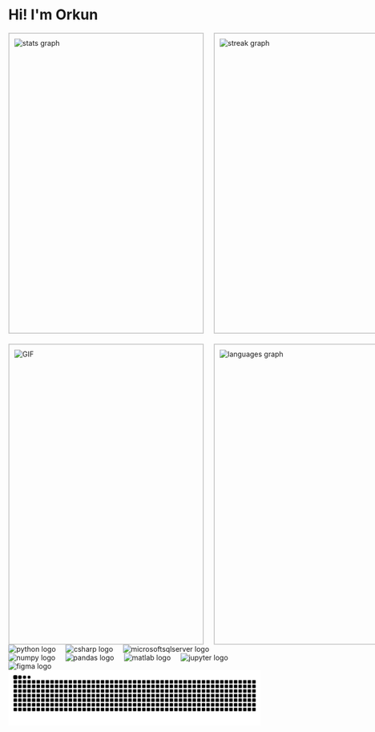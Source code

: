 <h1 align="left">Hi! I'm Orkun</h1>

<div align="left">
  <div style="display: grid; grid-template-columns: repeat(2, 1fr); grid-gap: 20px; width: 800px; height: 600px;">
    <!-- GitHub Stats -->
    <div style="border: 2px solid #ccc; padding: 10px;">
      <img src="https://github-readme-stats.vercel.app/api?username=orkunaktas&hide_title=false&hide_rank=false&show_icons=false&include_all_commits=true&count_private=true&disable_animations=false&theme=dark&locale=en&hide_border=false&custom_title=GitHub%20Stats" width="100%" height="100%" alt="stats graph" />
    </div>
    <!-- Streak Stats -->
    <div style="border: 2px solid #ccc; padding: 10px;">
      <img src="https://streak-stats.demolab.com?user=orkunaktas&locale=en&mode=daily&theme=dark&hide_border=false&border_radius=5" width="100%" height="100%" alt="streak graph" />
    </div>
  </div>

  <div style="display: grid; grid-template-columns: repeat(2, 1fr); grid-gap: 20px; width: 800px; height: 600px; margin-top: 20px;">
    <!-- GIF -->
    <div style="border: 2px solid #ccc; padding: 10px;">
      <img src="https://y.yarn.co/1bf4f0a9-5ba2-46b2-91e5-ee2256bca74d_text.gif" width="100%" height="100%" alt="GIF" />
    </div>
    <!-- Top Languages -->
    <div style="border: 2px solid #ccc; padding: 10px;">
      <img src="https://github-readme-stats.vercel.app/api/top-langs?username=orkunaktas&locale=en&hide_title=false&layout=compact&card_width=320&langs_count=6&theme=dark&hide_border=false" width="100%" height="100%" alt="languages graph" />
    </div>
  </div>
</div>

<div align="left">
  <img src="https://cdn.jsdelivr.net/gh/devicons/devicon/icons/python/python-original.svg" height="43" alt="python logo" />
  <img width="12" />
  <img src="https://cdn.jsdelivr.net/gh/devicons/devicon/icons/csharp/csharp-original.svg" height="43" alt="csharp logo" />
  <img width="12" />
  <img src="https://cdn.jsdelivr.net/gh/devicons/devicon/icons/microsoftsqlserver/microsoftsqlserver-plain.svg" height="43" alt="microsoftsqlserver logo" />
  <img width="12" />
  <img src="https://cdn.jsdelivr.net/gh/devicons/devicon/icons/numpy/numpy-original.svg" height="43" alt="numpy logo" />
  <img width="12" />
  <img src="https://cdn.jsdelivr.net/gh/devicons/devicon/icons/pandas/pandas-original.svg" height="43" alt="pandas logo" />
  <img width="12" />
  <img src="https://cdn.jsdelivr.net/gh/devicons/devicon/icons/matlab/matlab-original.svg" height="43" alt="matlab logo" />
  <img width="12" />
  <img src="https://cdn.jsdelivr.net/gh/devicons/devicon/icons/jupyter/jupyter-original.svg" height="43" alt="jupyter logo" />
  <img width="12" />
  <img src="https://cdn.jsdelivr.net/gh/devicons/devicon/icons/figma/figma-original.svg" height="43" alt="figma logo" />
</div>

<img src="https://raw.githubusercontent.com/orkunaktas/orkunaktas/output/snake.svg" alt="Snake animation" />
